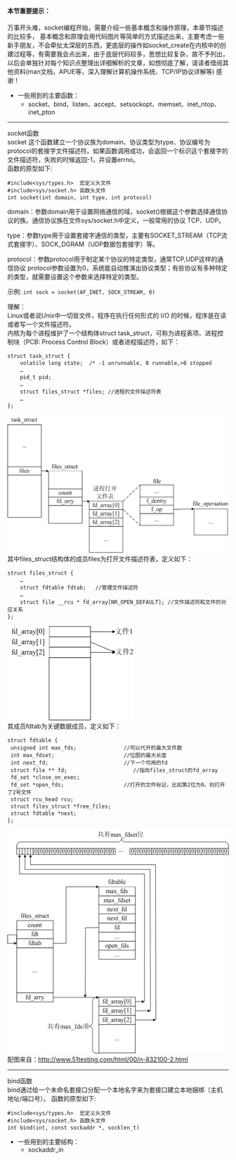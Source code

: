 #### 本节重要提示： 
万事开头难，socket编程开始，需要介绍一些基本概念和操作原理，本章节描述的比较多，
基本概念和原理会用代码图片等简单的方式描述出来，主要考虑一些新手朋友，不会牵扯太深层的东西，更底层的操作如socket_create在内核中的创建过程等，有需要我会点出来，由于底层代码较多，思想比较复杂，故不予列出，以后会单独针对每个知识点整理出详细解析的文章，如想彻底了解，请读者借阅其他资料(man文档，APUE等，深入理解计算机操作系统、TCP/IP协议详解等) 感谢！  

* 一些用到的主要函数：
	* socket、bind、listen、accept、setsockopt、memset、inet\_ntop、inet\_pton

-----------
socket函数   
socket 这个函数建立一个协议族为domain、协议类型为type、协议编号为protocol的套接字文件描述符。如果函数调用成功，会返回一个标识这个套接字的文件描述符，失败的时候返回-1，并设置errno。  
函数的原型如下:

``` 
#include<sys/types.h>  宏定义头文件  
#include<sys/socket.h> 函数头文件
int socket(int domain, int type, int protocol)
```
domain：参数domain用于设置网络通信的域，socket()根据这个参数选择通信协议的族。通信协议族在文件sys/socket.h中定义，一般常用的协议 TCP、UDP。


type：参数type用于设置套接字通信的类型，主要有SOCKET_STREAM（TCP流式套接字）、SOCK\_DGRAM（UDP数据包套接字）等。  


protocol：参数protocol用于制定某个协议的特定类型，通常TCP,UDP这样的通信协议 protocol参数设置为0，系统能自动推演出协议类型；有些协议有多种特定的类型，就需要设置这个参数来选择特定的类型。

示例: ```int sock = socket(AF_INET, SOCK_STREAM, 0)```

理解：  
Linux或者说Unix中一切皆文件，程序在执行任何形式的 I/O 的时候，程序是在读或者写一个文件描述符。  
内核为每个进程维护了一个结构体struct task_struct，可称为进程表项、进程控制块（PCB: Process Control Block）或者进程描述符，如下：

``` 
struct task_struct {
	volatile long state;  /* -1 unrunnable, 0 runnable,>0 stopped 
	…
	pid_t pid;
	…
	struct files_struct *files; //进程的文件描述符表
	…
};
```
![](https://raw.githubusercontent.com/choyda/picture/master/choyda-webserver-picture/file_struct.gif)
其中files_struct结构体的成员files为打开文件描述符表，定义如下：

```
struct files_struct {
	…
	struct fdtable fdtab;	//管理文件描述符
	…
	struct file __rcu * fd_array[NR_OPEN_DEFAULT]; //文件描述符和文件的对应关系
};
```
![](https://raw.githubusercontent.com/choyda/picture/master/choyda-webserver-picture/file_struct1.gif)  
其成员fdtab为关键数据成员，定义如下：

```
struct fdtable {
 unsigned int max_fds;               //可以代开的最大文件数
 int max_fdset;                      //位图的最大长度
 int next_fd;                        //下一个可用的fd
 struct file ** fd;      				//指向files_struct的fd_array
 fd_set *close_on_exec;
 fd_set *open_fds;                   //打开的文件标记，比如第2位为0，则打开了2号文件
 struct rcu_head rcu;
 struct files_struct *free_files;
 struct fdtable *next;
};
```


![](https://raw.githubusercontent.com/choyda/picture/master/choyda-webserver-picture/file_struct2.gif)
配图来自：http://www.51testing.com/html/00/n-832100-2.html

-----------
bind函数   
bind通过给一个未命名套接口分配一个本地名字来为套接口建立本地捆绑（主机地址/端口号）。 
函数的原型如下:

``` 
#include<sys/types.h>  宏定义头文件  
#include<sys/socket.h> 函数头文件
int bind(int, const sockaddr *, socklen_t)
```

* 一些用到的主要结构：
	* sockaddr_in